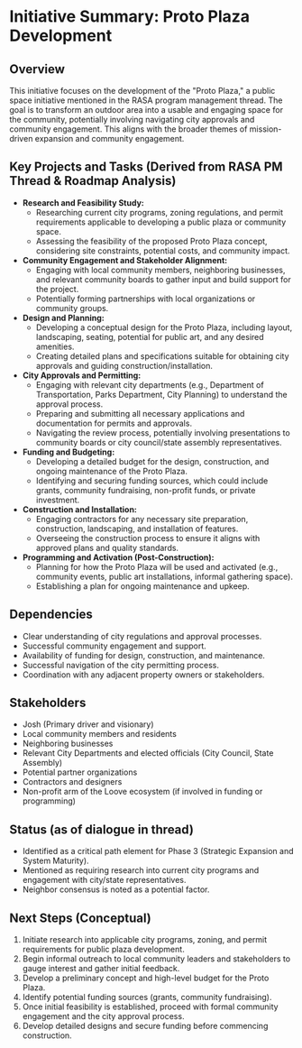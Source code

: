 # Initiative Summary: Proto Plaza Development

## Overview

This initiative focuses on the development of the "Proto Plaza," a public space initiative mentioned in the RASA program management thread. The goal is to transform an outdoor area into a usable and engaging space for the community, potentially involving navigating city approvals and community engagement. This aligns with the broader themes of mission-driven expansion and community engagement.

## Key Projects and Tasks (Derived from RASA PM Thread & Roadmap Analysis)

*   **Research and Feasibility Study:**
    *   Researching current city programs, zoning regulations, and permit requirements applicable to developing a public plaza or community space.
    *   Assessing the feasibility of the proposed Proto Plaza concept, considering site constraints, potential costs, and community impact.
*   **Community Engagement and Stakeholder Alignment:**
    *   Engaging with local community members, neighboring businesses, and relevant community boards to gather input and build support for the project.
    *   Potentially forming partnerships with local organizations or community groups.
*   **Design and Planning:**
    *   Developing a conceptual design for the Proto Plaza, including layout, landscaping, seating, potential for public art, and any desired amenities.
    *   Creating detailed plans and specifications suitable for obtaining city approvals and guiding construction/installation.
*   **City Approvals and Permitting:**
    *   Engaging with relevant city departments (e.g., Department of Transportation, Parks Department, City Planning) to understand the approval process.
    *   Preparing and submitting all necessary applications and documentation for permits and approvals.
    *   Navigating the review process, potentially involving presentations to community boards or city council/state assembly representatives.
*   **Funding and Budgeting:**
    *   Developing a detailed budget for the design, construction, and ongoing maintenance of the Proto Plaza.
    *   Identifying and securing funding sources, which could include grants, community fundraising, non-profit funds, or private investment.
*   **Construction and Installation:**
    *   Engaging contractors for any necessary site preparation, construction, landscaping, and installation of features.
    *   Overseeing the construction process to ensure it aligns with approved plans and quality standards.
*   **Programming and Activation (Post-Construction):**
    *   Planning for how the Proto Plaza will be used and activated (e.g., community events, public art installations, informal gathering space).
    *   Establishing a plan for ongoing maintenance and upkeep.

## Dependencies

*   Clear understanding of city regulations and approval processes.
*   Successful community engagement and support.
*   Availability of funding for design, construction, and maintenance.
*   Successful navigation of the city permitting process.
*   Coordination with any adjacent property owners or stakeholders.

## Stakeholders

*   Josh (Primary driver and visionary)
*   Local community members and residents
*   Neighboring businesses
*   Relevant City Departments and elected officials (City Council, State Assembly)
*   Potential partner organizations
*   Contractors and designers
*   Non-profit arm of the Loove ecosystem (if involved in funding or programming)

## Status (as of dialogue in thread)

*   Identified as a critical path element for Phase 3 (Strategic Expansion and System Maturity).
*   Mentioned as requiring research into current city programs and engagement with city/state representatives.
*   Neighbor consensus is noted as a potential factor.

## Next Steps (Conceptual)

1.  Initiate research into applicable city programs, zoning, and permit requirements for public plaza development.
2.  Begin informal outreach to local community leaders and stakeholders to gauge interest and gather initial feedback.
3.  Develop a preliminary concept and high-level budget for the Proto Plaza.
4.  Identify potential funding sources (grants, community fundraising).
5.  Once initial feasibility is established, proceed with formal community engagement and the city approval process.
6.  Develop detailed designs and secure funding before commencing construction.
